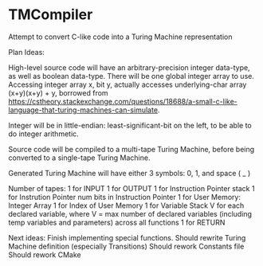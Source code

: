 # TMCompiler
Attempt to convert C-like code into a Turing Machine representation

Plan Ideas:

High-level source code will have an arbitrary-precision integer data-type, as well as boolean data-type.
There will be one global integer array to use. Accessing integer array x, bit y, 
actually accesses underlying-char array (x+y)(x+y) + y, borrowed from 
https://cstheory.stackexchange.com/questions/18688/a-small-c-like-language-that-turing-machines-can-simulate.  

Integer will be in little-endian: least-significant-bit on the left, to be able to do integer arithmetic.

Source code will be compiled to a multi-tape Turing Machine, before being converted to a single-tape Turing Machine.

Generated Turing Machine will have either 3 symbols: 0, 1, and space ( _ )

Number of tapes:
1 for INPUT
1 for OUTPUT
1 for Instruction Pointer stack
1 for Instrution Pointer
num bits in Instruction Pointer
1 for User Memory: Integer Array
1 for Index of User Memory
1 for Variable Stack
V for each declared variable, where V = max number of declared variables (including temp variables and parameters) across all functions
1 for RETURN


Next ideas:
Finish implementing special functions.
Should rewrite Turing Machine definition (especially Transitions)
Should rework Constants file
Should rework CMake

